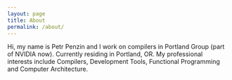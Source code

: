 ```yaml
---
layout: page
title: About
permalink: /about/
---
```

Hi, my name is Petr Penzin and I work on compilers in Portland Group (part of
NVIDIA now). Currently residing in Portland, OR. My professional interests
include Compilers, Development Tools, Functional Programming and Computer
Architecture.

